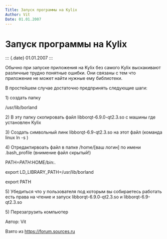 ```yaml
---
Title: Запуск программы на Kylix
Author: Vit
Date: 01.01.2007
---
```



Запуск программы на Kylix
=========================

::: {.date}
01.01.2007
:::

Обычно при запуске приложения на Kylix без самого Kylix выскакивают
различные трудно понятные ошибки. Они связаны с тем что приложение не
может найти нужные ему библиотеки.

В простейшем случае достаточно предпринять следующие шаги:

1\) создать папку

/usr/lib/borland

2\) В эту папку скопировать файл libborqt-6.9.0-qt2.3.so с машины где
установлен Kylix

3\) Создать символьный линк libborqt-6.9-qt2.3.so на этот файл (команда
linux ln -s )

4\) Отредактирвоать файл в папке /home/\[ваш логин\] по имени
.bash\_profile (внимение файл скрытый!)

PATH=$PATH:$HOME/bin:.

export LD\_LIBRARY\_PATH=/usr/lib/borland

export PATH

5\) Убедиться что у пользователя под которым вы собираетесь работать есть
права на чтение и запуск libborqt-6.9.0-qt2.3.so и libborqt-6.9-qt2.3.so

5\) Перезагрузить компьютер

Автор: Vit

Взято из <https://forum.sources.ru>
